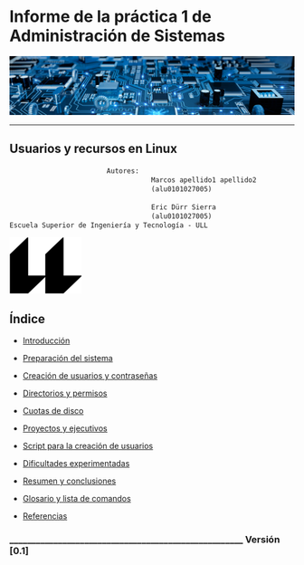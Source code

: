 
# Informe de la práctica 1 de Administración de Sistemas
![portada](banner_portada.jpeg)
___

## __Usuarios y recursos en Linux__

                            Autores: 
                                       Marcos apellido1 apellido2   
                                       (alu0101027005)
                                       
                                       Eric Dürr Sierra             
                                       (alu0101027005)
    Escuela Superior de Ingeniería y Tecnología - ULL  
![logo](icono-ull-negro.png)

## Índice
- [Introducción](INTROD.md "introducción al documento, sus objetivos y contexto")

- [Preparación del sistema](PREPARACION.md "Explicación de la preparación del servidor y el cliente")
- [Creación de usuarios y contraseñas](USUARIOS.md "detalles sobre la creación de usuarios")
- [Directorios y permisos](DIRECTORIOS.md "Proceso y aspectos sobre los directorios de los usuarios")
- [Cuotas de disco](CUOTAS.md "Explicaicón sobre las cuotas de los usuarios")
- [Proyectos y ejecutivos](PROYECTOS.md "Explicación de los aspectos relativos a los proyectos")
- [Script para la creación de usuarios](SCRIPT.md "Desarrollo de un script que agiliza tareas")
- [Dificultades experimentadas](DIFICULTADES.md "Obstaculos observados en el proceso de la práctica")
- [Resumen y conclusiones](RESUMEN.md "Resumen sobre el proceso seguido y las conclusiones consecuentes")
- [Glosario y lista de comandos](GLOSARIO.md "Lista de definifiones y breve explicación de los comandos y términos más destacados de la práctica")
- [Referencias](REFERENCIAS.md "Documento con enlaces a referencias empleadas en el proceso de la práctica")


### _____________________________________________________        Versión [0.1]